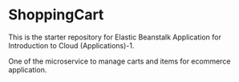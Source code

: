 # ShoppingCart

This is the starter repository for Elastic Beanstalk Application for Introduction to Cloud (Applications)-1.

One of the microservice to manage carts and items for ecommerce application.
